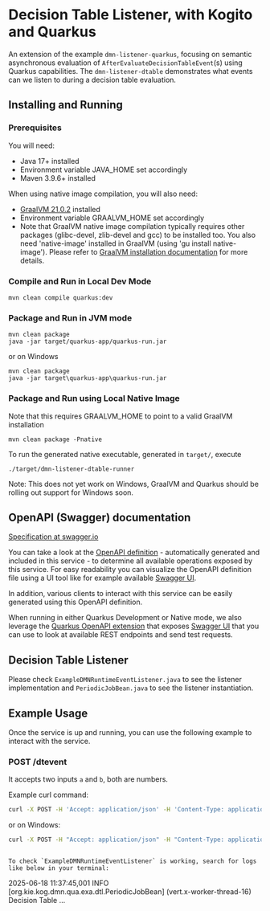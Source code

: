 # Decision Table Listener, with Kogito and Quarkus

An extension of the example `dmn-listener-quarkus`, focusing on semantic asynchronous evaluation of `AfterEvaluateDecisionTableEvent`(s) using Quarkus capabilities.
The `dmn-listener-dtable` demonstrates what events can we listen to during a decision table evaluation.

## Installing and Running

### Prerequisites

You will need:
  - Java 17+ installed
  - Environment variable JAVA_HOME set accordingly
  - Maven 3.9.6+ installed

When using native image compilation, you will also need:
  - [GraalVM 21.0.2](https://github.com/graalvm/graalvm-ce-builds/releases/tag/jdk-21.0.2) installed
  - Environment variable GRAALVM_HOME set accordingly
  - Note that GraalVM native image compilation typically requires other packages (glibc-devel, zlib-devel and gcc) to be installed too.  You also need 'native-image' installed in GraalVM (using 'gu install native-image'). Please refer to [GraalVM installation documentation](https://www.graalvm.org/docs/reference-manual/aot-compilation/#prerequisites) for more details.

### Compile and Run in Local Dev Mode

```
mvn clean compile quarkus:dev
```

### Package and Run in JVM mode

```
mvn clean package
java -jar target/quarkus-app/quarkus-run.jar
```

or on Windows

```
mvn clean package
java -jar target\quarkus-app\quarkus-run.jar
```

### Package and Run using Local Native Image
Note that this requires GRAALVM_HOME to point to a valid GraalVM installation

```
mvn clean package -Pnative
```

To run the generated native executable, generated in `target/`, execute

```
./target/dmn-listener-dtable-runner
```

Note: This does not yet work on Windows, GraalVM and Quarkus should be rolling out support for Windows soon.

## OpenAPI (Swagger) documentation
[Specification at swagger.io](https://swagger.io/docs/specification/about/)

You can take a look at the [OpenAPI definition](http://localhost:8080/q/openapi?format=json) - automatically generated and included in this service - to determine all available operations exposed by this service. For easy readability you can visualize the OpenAPI definition file using a UI tool like for example available [Swagger UI](https://editor.swagger.io).

In addition, various clients to interact with this service can be easily generated using this OpenAPI definition.

When running in either Quarkus Development or Native mode, we also leverage the [Quarkus OpenAPI extension](https://quarkus.io/guides/openapi-swaggerui#use-swagger-ui-for-development) that exposes [Swagger UI](http://localhost:8080/q/swagger-ui/) that you can use to look at available REST endpoints and send test requests.

## Decision Table Listener
Please check `ExampleDMNRuntimeEventListener.java` to see the listener implementation and `PeriodicJobBean.java` to see the listener instantiation.


## Example Usage

Once the service is up and running, you can use the following example to interact with the service.

### POST /dtevent

It accepts two inputs `a` and `b`, both are numbers.

Example curl command:

```sh
curl -X POST -H 'Accept: application/json' -H 'Content-Type: application/json' -d '{"a": 10, "b": 20}' http://localhost:8080/dtevent
```
or on Windows:

```sh
curl -X POST -H "Accept: application/json" -H "Content-Type: application/json" -d "{\"a\":10,\"b\":20}" http://localhost:8080/dtevent
```

```

To check `ExampleDMNRuntimeEventListener` is working, search for logs like below in your terminal:

```
2025-06-18 11:37:45,001 INFO  [org.kie.kog.dmn.qua.exa.dtl.PeriodicJobBean] (vert.x-worker-thread-16) Decision Table ...
```